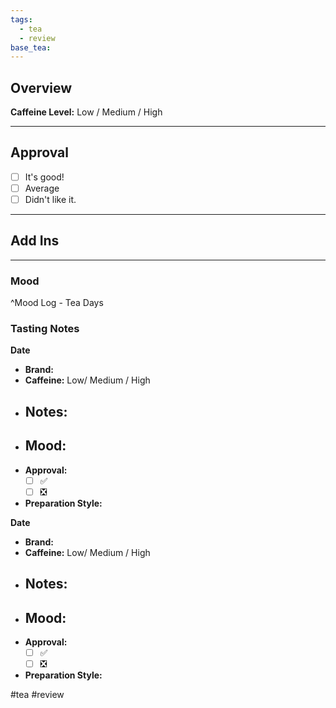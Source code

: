 ```yaml
---
tags:
  - tea
  - review
base_tea:
---
```



## Overview
**Caffeine Level:** Low / Medium / High



--- 
## Approval
- [ ] It's good!
- [ ] Average
- [ ] Didn't like it.

---
## Add Ins



---

### Mood

^Mood Log - Tea Days


### Tasting Notes

**Date**
- **Brand:**
- **Caffeine:** Low/ Medium / High 
- **Notes:**
	- 
- **Mood:**
	- 
- **Approval:**
	- [ ] ✅
	- [ ] ❎
- **Preparation Style:** 

**Date**
- **Brand:**
- **Caffeine:** Low/ Medium / High 
- **Notes:**
	- 
- **Mood:**
	- 
- **Approval:** 
	- [ ] ✅
	- [ ] ❎
- **Preparation Style:** 


#tea #review